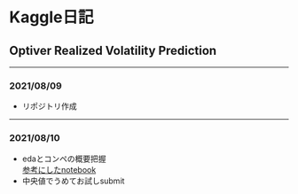 # Kaggle日記
## Optiver Realized Volatility Prediction

___

### 2021/08/09
- リポジトリ作成

___

### 2021/08/10
- edaとコンペの概要把握  
[参考にしたnotebook](https://www.kaggle.com/chumajin/optiver-realized-eda-for-starter-version)  
- 中央値でうめてお試しsubmit

